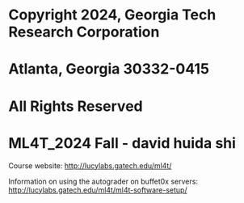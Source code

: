 # Copyright 2024, Georgia Tech Research Corporation    
# Atlanta, Georgia 30332-0415     
# All Rights Reserved  

# ML4T_2024 Fall - david huida shi
Course website: http://lucylabs.gatech.edu/ml4t/

Information on using the autograder on buffet0x servers: http://lucylabs.gatech.edu/ml4t/ml4t-software-setup/


